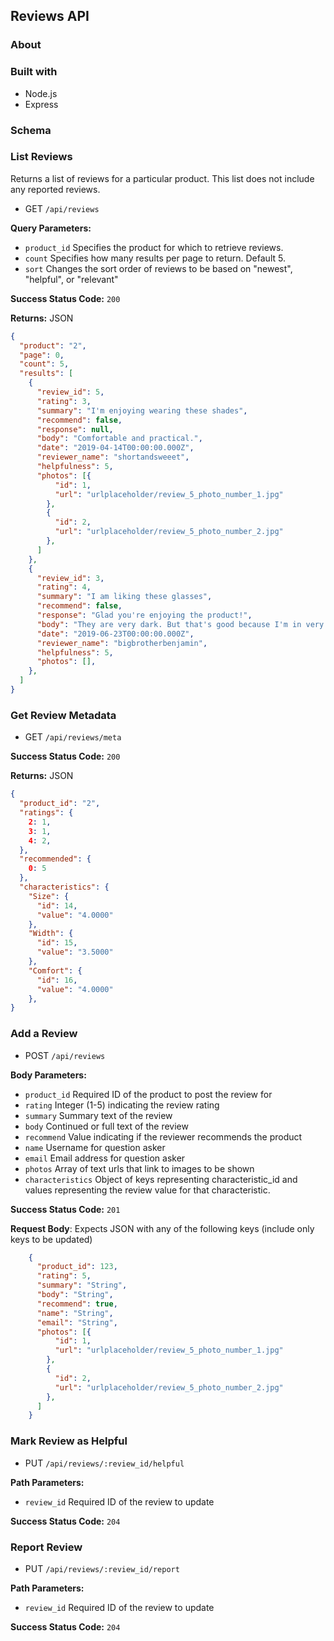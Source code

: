 ## Reviews API

### About

### Built with
  * Node.js
  * Express

### Schema


### List Reviews
Returns a list of reviews for a particular product. This list does not include any reported reviews.
  * GET `/api/reviews`

**Query Parameters:**
  * `product_id` Specifies the product for which to retrieve reviews.
  * `count` Specifies how many results per page to return. Default 5.
  * `sort` Changes the sort order of reviews to be based on "newest", "helpful", or "relevant"

**Success Status Code:** `200`

**Returns:** JSON

```json
{
  "product": "2",
  "page": 0,
  "count": 5,
  "results": [
    {
      "review_id": 5,
      "rating": 3,
      "summary": "I'm enjoying wearing these shades",
      "recommend": false,
      "response": null,
      "body": "Comfortable and practical.",
      "date": "2019-04-14T00:00:00.000Z",
      "reviewer_name": "shortandsweeet",
      "helpfulness": 5,
      "photos": [{
          "id": 1,
          "url": "urlplaceholder/review_5_photo_number_1.jpg"
        },
        {
          "id": 2,
          "url": "urlplaceholder/review_5_photo_number_2.jpg"
        },
      ]
    },
    {
      "review_id": 3,
      "rating": 4,
      "summary": "I am liking these glasses",
      "recommend": false,
      "response": "Glad you're enjoying the product!",
      "body": "They are very dark. But that's good because I'm in very sunny spots",
      "date": "2019-06-23T00:00:00.000Z",
      "reviewer_name": "bigbrotherbenjamin",
      "helpfulness": 5,
      "photos": [],
    },
  ]
}
```

### Get Review Metadata
  * GET `/api/reviews/meta`

**Success Status Code:** `200`

**Returns:** JSON

```json
{
  "product_id": "2",
  "ratings": {
    2: 1,
    3: 1,
    4: 2,
  },
  "recommended": {
    0: 5
  },
  "characteristics": {
    "Size": {
      "id": 14,
      "value": "4.0000"
    },
    "Width": {
      "id": 15,
      "value": "3.5000"
    },
    "Comfort": {
      "id": 16,
      "value": "4.0000"
    },
}
```


### Add a Review
  * POST `/api/reviews`

**Body Parameters:**
  * `product_id` Required ID of the product to post the review for
  * `rating` Integer (1-5) indicating the review rating
  * `summary` Summary text of the review
  * `body` Continued or full text of the review
  * `recommend` Value indicating if the reviewer recommends the product
  * `name` Username for question asker
  * `email` Email address for question asker
  * `photos` Array of text urls that link to images to be shown
  * `characteristics` Object of keys representing characteristic_id and values representing the review value for that characteristic.

**Success Status Code:** `201`

**Request Body**: Expects JSON with any of the following keys (include only keys to be updated)

```json
    {
      "product_id": 123,
      "rating": 5,
      "summary": "String",
      "body": "String",
      "recommend": true,
      "name": "String",
      "email": "String",
      "photos": [{
          "id": 1,
          "url": "urlplaceholder/review_5_photo_number_1.jpg"
        },
        {
          "id": 2,
          "url": "urlplaceholder/review_5_photo_number_2.jpg"
        },
      ]
    }
```

### Mark Review as Helpful
  * PUT `/api/reviews/:review_id/helpful`

**Path Parameters:**

  * `review_id` Required ID of the review to update

**Success Status Code:** `204`


### Report Review
  * PUT `/api/reviews/:review_id/report`

**Path Parameters:**

  * `review_id` Required ID of the review to update

**Success Status Code:** `204`




